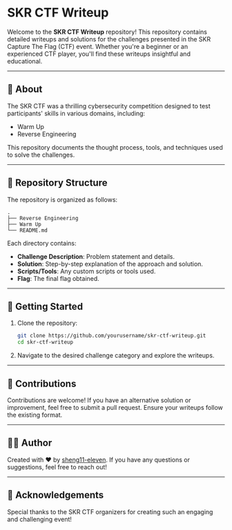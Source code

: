 # SKR CTF Writeup

Welcome to the **SKR CTF Writeup** repository! This repository contains detailed writeups and solutions for the challenges presented in the SKR Capture The Flag (CTF) event. Whether you're a beginner or an experienced CTF player, you'll find these writeups insightful and educational.

---

## 📖 About

The SKR CTF was a thrilling cybersecurity competition designed to test participants' skills in various domains, including:

- Warm Up
- Reverse Engineering

This repository documents the thought process, tools, and techniques used to solve the challenges.

---

## 📁 Repository Structure

The repository is organized as follows:

```
.
├── Reverse Engineering
├── Warm Up
└── README.md
```

Each directory contains:

- **Challenge Description**: Problem statement and details.
- **Solution**: Step-by-step explanation of the approach and solution.
- **Scripts/Tools**: Any custom scripts or tools used.
- **Flag**: The final flag obtained.

---

## 🚀 Getting Started

1. Clone the repository:
   ```bash
   git clone https://github.com/yourusername/skr-ctf-writeup.git
   cd skr-ctf-writeup
   ```
2. Navigate to the desired challenge category and explore the writeups.

---

## 🤝 Contributions

Contributions are welcome! If you have an alternative solution or improvement, feel free to submit a pull request. Ensure your writeups follow the existing format.

---

## 🧑‍💻 Author

Created with ❤️ by [sheng11-eleven](https://github.com/sheng11-eleven). If you have any questions or suggestions, feel free to reach out!

---

## 🌟 Acknowledgements

Special thanks to the SKR CTF organizers for creating such an engaging and challenging event!
